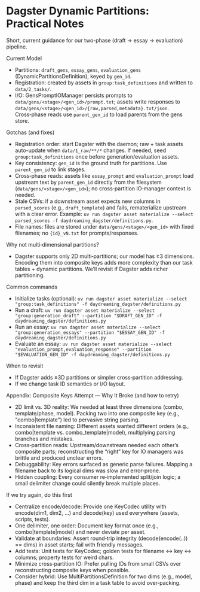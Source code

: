 # Dagster Dynamic Partitions: Practical Notes

Short, current guidance for our two-phase (draft → essay → evaluation) pipeline.

Current Model
- Partitions: `draft_gens`, `essay_gens`, `evaluation_gens` (DynamicPartitionsDefinition), keyed by `gen_id`.
- Registration: created by assets in `group:task_definitions` and written to `data/2_tasks/`.
- I/O: GensPromptIOManager persists prompts to `data/gens/<stage>/<gen_id>/prompt.txt`; assets write responses to `data/gens/<stage>/<gen_id>/{raw,parsed,metadata}.txt/json`. Cross‑phase reads use `parent_gen_id` to load parents from the gens store.

Gotchas (and fixes)
- Registration order: start Dagster with the daemon; raw + task assets auto-update when `data/1_raw/**/*` changes. If needed, seed `group:task_definitions` once before generation/evaluation assets.
- Key consistency: `gen_id` is the ground truth for partitions. Use `parent_gen_id` to link stages.
- Cross‑phase reads: assets like `essay_prompt` and `evaluation_prompt` load upstream text by `parent_gen_id` directly from the filesystem (`data/gens/<stage>/<gen_id>`); no cross‑partition IO‑manager context is needed.
- Stale CSVs: if a downstream asset expects new columns in `parsed_scores` (e.g., `draft_template`) and fails, rematerialize upstream with a clear error. Example: `uv run dagster asset materialize --select parsed_scores -f daydreaming_dagster/definitions.py`.
- File names: files are stored under `data/gens/<stage>/<gen_id>` with fixed filenames; no `{id}_vN.txt` for prompts/responses.

Why not multi‑dimensional partitions?
- Dagster supports only 2D multi‑partitions; our model has ≥3 dimensions. Encoding them into composite keys adds more complexity than our task tables + dynamic partitions. We’ll revisit if Dagster adds richer partitioning.

Common commands
- Initialize tasks (optional): `uv run dagster asset materialize --select "group:task_definitions" -f daydreaming_dagster/definitions.py`
- Run a draft: `uv run dagster asset materialize --select "group:generation_draft" --partition "$DRAFT_GEN_ID" -f daydreaming_dagster/definitions.py`
- Run an essay: `uv run dagster asset materialize --select "group:generation_essays" --partition "$ESSAY_GEN_ID" -f daydreaming_dagster/definitions.py`
- Evaluate an essay: `uv run dagster asset materialize --select "evaluation_prompt,evaluation_response" --partition "$EVALUATION_GEN_ID" -f daydreaming_dagster/definitions.py`

When to revisit
- If Dagster adds ≥3D partitions or simpler cross‑partition addressing.
- If we change task ID semantics or I/O layout.

Appendix: Composite Keys Attempt — Why It Broke (and how to retry)
- 2D limit vs. 3D reality: We needed at least three dimensions (combo, template/phase, model). Packing two into one composite key (e.g., "combo|template") led to pervasive string parsing.
- Inconsistent file naming: Different assets wanted different orders (e.g., combo|template vs. combo_template|model), multiplying parsing branches and mistakes.
- Cross‑partition reads: Upstream/downstream needed each other’s composite parts; reconstructing the “right” key for IO managers was brittle and produced unclear errors.
- Debuggability: Key errors surfaced as generic parse failures. Mapping a filename back to its logical dims was slow and error‑prone.
- Hidden coupling: Every consumer re‑implemented split/join logic; a small delimiter change could silently break multiple places.

If we try again, do this first
- Centralize encode/decode: Provide one KeyCodec utility with encode(dim1, dim2, …) and decode(key) used everywhere (assets, scripts, tests).
- One delimiter, one order: Document key format once (e.g., combo|template|model) and never deviate per asset.
- Validate at boundaries: Assert round‑trip integrity (decode(encode(..)) == dims) in asset starts; fail with friendly messages.
- Add tests: Unit tests for KeyCodec; golden tests for filename ↔ key ↔ columns; property tests for weird chars.
- Minimize cross‑partition IO: Prefer pulling IDs from small CSVs over reconstructing composite keys when possible.
- Consider hybrid: Use MultiPartitionsDefinition for two dims (e.g., model, phase) and keep the third dim in a task table to avoid over‑packing.
